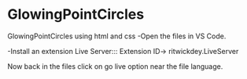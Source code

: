 # GlowingPointCircles
GlowingPointCircles using html and css
-Open the files in VS Code.

-Install an extension Live Server::: Extension ID-> ritwickdey.LiveServer

Now back in the files click on go live option near the file language.
